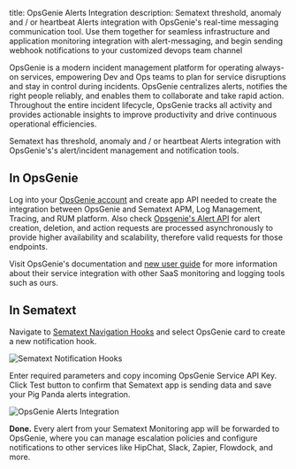 title: OpsGenie Alerts Integration
description: Sematext threshold, anomaly and / or heartbeat Alerts integration with OpsGenie's real-time messaging communication tool. Use them together for seamless infrastructure and application monitoring integration with alert-messaging, and begin sending webhook notifications to your customized devops team channel

OpsGenie is a modern incident management platform for operating always-on services, empowering Dev and Ops teams to plan for service disruptions and stay in control during incidents. OpsGenie centralizes alerts, notifies the right people reliably, and enables them to collaborate and take rapid action. Throughout the entire incident lifecycle, OpsGenie tracks all activity and provides actionable insights to improve productivity and drive continuous operational efficiencies.

Sematext has threshold, anomaly and / or heartbeat Alerts integration with OpsGenie's's alert/incident management and notification tools.

## **In OpsGenie**

Log into your [OpsGenie account](https://app.opsgenie.com/auth/login) and create app API needed to create the integration between OpsGenie and Sematext APM, Log Management, Tracing, and RUM platform. Also check [Opsgenie's Alert API](https://docs.opsgenie.com/docs/alert-api) for alert creation, deletion, and action requests are processed asynchronously to provide higher availability and scalability, therefore valid requests for those endpoints.

Visit OpsGenie's documentation and [new user guide](https://docs.opsgenie.com/docs/new-user-guide) for more information about their service integration with other SaaS monitoring and logging tools such as ours.

## **In Sematext**

Navigate to [Sematext Navigation Hooks](https://apps.sematext.com/ui/webhook-create) and select OpsGenie card to create a new notification hook.

![Sematext Notification Hooks](https://sematext.com/docs/images/integrations/sematext-notification-hooks.png "Sematext Notification Hook")

Enter required parameters and copy incoming OpsGenie Service API Key. Click Test button to confirm that Sematext app is sending data and save your Pig Panda alerts integration.

![OpsGenie Alerts Integration](https://sematext.com/docs/images/integrations/opsgenie-integration.png "OpsGenie Integration")

**Done.** Every alert from your Sematext Monitoring app will be forwarded to OpsGenie,
where you can manage escalation policies and configure notifications to
other services like HipChat, Slack, Zapier, Flowdock, and more.
